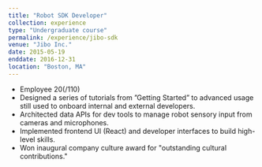 ```yaml
---
title: "Robot SDK Developer"
collection: experience
type: "Undergraduate course"
permalink: /experience/jibo-sdk
venue: "Jibo Inc."
date: 2015-05-19
enddate: 2016-12-31
location: "Boston, MA"
---
```

<ul>
<li>Employee 20(/110)
<li>Designed a series of tutorials from ”Getting Started” to advanced usage still used to onboard internal and external developers.</li> <li>Architected data APIs for dev tools to manage robot sensory input from cameras and microphones. </li>
<li>Implemented frontend UI (React) and developer interfaces to build high-level skills.</li>
<li>Won inaugural company culture award for "outstanding cultural contributions."</li>
</ul>
<!-- Heading 1 -->
<!-- ====== -->

<!-- Heading 2 -->
<!-- ====== -->

<!-- Heading 3 -->
<!-- ====== -->
